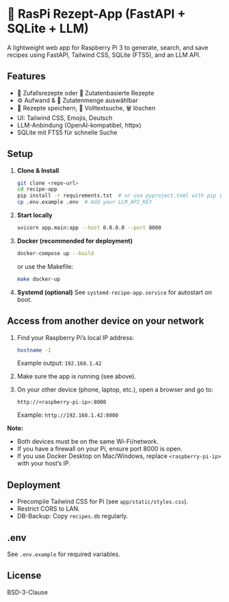 # 🍲 RasPi Rezept-App (FastAPI + SQLite + LLM)

A lightweight web app for Raspberry Pi 3 to generate, search, and save recipes using FastAPI, Tailwind CSS, SQLite (FTS5), and an LLM API.

## Features
- 🎲 Zufallsrezepte oder 🧺 Zutatenbasierte Rezepte
- ⚙️ Aufwand & 🧾 Zutatenmenge auswählbar
- 💾 Rezepte speichern, 🔎 Volltextsuche, 🗑️ löschen
- UI: Tailwind CSS, Emojis, Deutsch
- LLM-Anbindung (OpenAI-kompatibel, httpx)
- SQLite mit FTS5 für schnelle Suche


## Setup
1. **Clone & Install**
	```sh
	git clone <repo-url>
	cd recipe-app
	pip install -r requirements.txt  # or use pyproject.toml with pip install .
	cp .env.example .env  # Add your LLM_API_KEY
	```
2. **Start locally**
	```sh
	uvicorn app.main:app --host 0.0.0.0 --port 8000
	```
3. **Docker (recommended for deployment)**
	```sh
	docker-compose up --build
	```
	or use the Makefile:
	```sh
	make docker-up
	```
4. **Systemd (optional)**
	See `systemd-recipe-app.service` for autostart on boot.

## Access from another device on your network

1. Find your Raspberry Pi’s local IP address:
	```sh
	hostname -I
	```
	Example output: `192.168.1.42`

2. Make sure the app is running (see above).

3. On your other device (phone, laptop, etc.), open a browser and go to:
	```
	http://<raspberry-pi-ip>:8000
	```
	Example: `http://192.168.1.42:8000`

**Note:**
- Both devices must be on the same Wi-Fi/network.
- If you have a firewall on your Pi, ensure port 8000 is open.
- If you use Docker Desktop on Mac/Windows, replace `<raspberry-pi-ip>` with your host’s IP.

## Deployment
- Precompile Tailwind CSS for Pi (see `app/static/styles.css`).
- Restrict CORS to LAN.
- DB-Backup: Copy `recipes.db` regularly.

## .env
See `.env.example` for required variables.

## License
BSD-3-Clause

